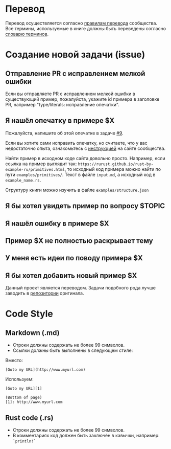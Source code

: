 # Перевод

Перевод осуществляется согласно [правилам перевода][rules] сообщества.
Все термины, используемые в книге должны быть
переведены согласно [словарю терминов][dictionary].

# Создание новой задачи (issue)

## Отправление PR с исправлением мелкой ошибки

Если вы отправляете PR с исправлением мелкой ошибки в существующий пример, пожалуйста,
укажите id примера в заголовке PR, например "type/literals: исправление опечатки".

## Я нашёл опечатку в примере $X

Пожалуйста, напишите об этой опечатке в задаче [#9][typo-issue].

Если вы хотите сами исправить опечатку, но считаете, что у вас недостаточно опыта,
ознакомьтесь с [инструкцией][first-pr] на сайте сообщества.

Найти пример в исходном коде сайта довольно просто. Например,
если ссылка на пример выглядит так: `https://rurust.github.io/rust-by-example-ru/primitives.html`, то исходный код примера можно найти по пути `examples/primitives/`. Текст в файле `input.md`, а исходный код в `example_name.rs`.

Структуру книги можно изучить в файле `examples/structure.json`

## Я бы хотел увидеть пример по вопросу $TOPIC
## Я нашёл ошибку в примере $X
## Пример $X не полностью раскрывает тему
## У меня есть идеи по поводу примера $X
## Я бы хотел добавить новый пример $X

Данный проект является переводом. Задачи подобного рода лучше заводить в [репозитории][original-repo] оригинала.

# Code Style

## Markdown (.md)

* Строки должны содержать не более 99 символов.
* Ссылки должны быть выполнены в следующем стиле:

Вместо:

    [Goto my URL](http://www.myurl.com)

Используем:

    [Goto my URL][1]

    (Bottom of page)
    [1]: http://www.myurl.com

## Rust code (.rs)

* Строки должны содержать не более 99 символов.
* В комментариях код должен быть заключён в кавычки, например: ``` `println!` ```

[issues-all]: https://github.com/rust-lang/rust-by-example/issues/
[issues-open]: https://github.com/rust-lang/rust-by-example/issues?labels=&page=1&state=open
[readme]: README.md
[rules]: https://github.com/ruRust/rust_book_ru/wiki/%D0%9F%D1%80%D0%B0%D0%B2%D0%B8%D0%BB%D0%B0
[dictionary]: https://rustycrate.ru/dictionary.html
[first-pr]: https://rustycrate.ru/%D1%80%D1%83%D0%BA%D0%BE%D0%B2%D0%BE%D0%B4%D1%81%D1%82%D0%B2%D0%B0/2016/03/07/contributing.html
[original-repo]: https://github.com/rust-lang/rust-by-example
[typo-issue]: https://github.com/ruRust/rust-by-example-ru/issues/9

